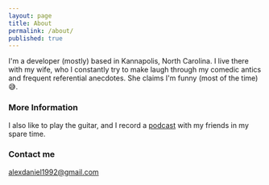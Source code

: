```yaml
---
layout: page
title: About
permalink: /about/
published: true
---
```


I'm a developer (mostly) based in Kannapolis, North Carolina. I live there with my wife, who I constantly try to make laugh through my comedic antics and frequent referential anecdotes. She claims I'm funny (most of the time) 😅.

### More Information

I also like to play the guitar, and I record a [podcast](http://bit.ly/innersanctumpodcast) with my friends in my spare time.

### Contact me

[alexdaniel1992@gmail.com](mailto:alexdaniel1992@gmail.com)
